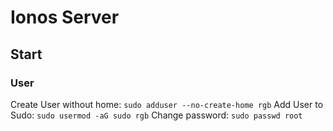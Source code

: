 # Ionos Server
## Start
### User
Create User without home:
```sudo adduser --no-create-home rgb```
Add User to Sudo:
```sudo usermod -aG sudo rgb```
Change password:
```sudo passwd root```
